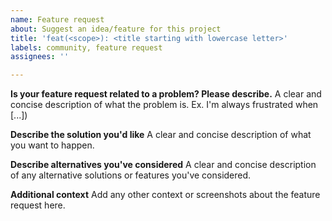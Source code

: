 ```yaml
---
name: Feature request
about: Suggest an idea/feature for this project
title: 'feat(<scope>): <title starting with lowercase letter>'
labels: community, feature request
assignees: ''

---
```


**Is your feature request related to a problem? Please describe.**
A clear and concise description of what the problem is. Ex. I'm always frustrated when \[...\])

**Describe the solution you'd like**
A clear and concise description of what you want to happen.

**Describe alternatives you've considered**
A clear and concise description of any alternative solutions or features you've considered.

**Additional context**
Add any other context or screenshots about the feature request here.
